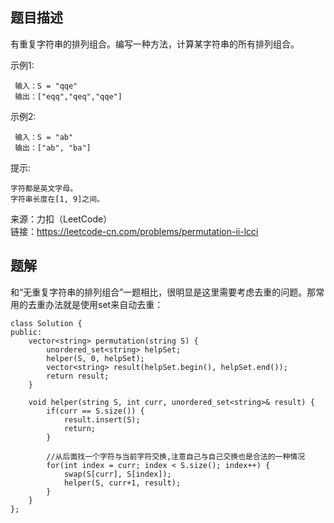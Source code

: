 ## 题目描述
有重复字符串的排列组合。编写一种方法，计算某字符串的所有排列组合。

示例1:
```
 输入：S = "qqe"
 输出：["eqq","qeq","qqe"]
```
示例2:
```
 输入：S = "ab"
 输出：["ab", "ba"]
```
提示:
```
字符都是英文字母。
字符串长度在[1, 9]之间。
```
来源：力扣（LeetCode）  
链接：https://leetcode-cn.com/problems/permutation-ii-lcci

## 题解
和“无重复字符串的排列组合”一题相比，很明显是这里需要考虑去重的问题。那常用的去重办法就是使用set来自动去重：
```
class Solution {
public:
    vector<string> permutation(string S) {
        unordered_set<string> helpSet;
        helper(S, 0, helpSet);
        vector<string> result(helpSet.begin(), helpSet.end());
        return result;
    }

    void helper(string S, int curr, unordered_set<string>& result) {
        if(curr == S.size()) {
            result.insert(S);
            return;
        }

        //从后面找一个字符与当前字符交换,注意自己与自己交换也是合法的一种情况
        for(int index = curr; index < S.size(); index++) {
            swap(S[curr], S[index]);
            helper(S, curr+1, result);
        }
    }
};
```